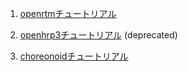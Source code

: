 1. [openrtmチュートリアル](https://github.com/Naoki-Hiraoka/rtmros_beginner_tutorial/blob/master/openrtm_beginner_tutorial)

2. [openhrp3チュートリアル](https://github.com/Naoki-Hiraoka/rtmros_beginner_tutorial/blob/master/openhrp3_beginner_tutorial) (deprecated)

2. [choreonoidチュートリアル](https://github.com/Naoki-Hiraoka/rtmros_beginner_tutorial/blob/master/choreonoid_beginner_tutorial)